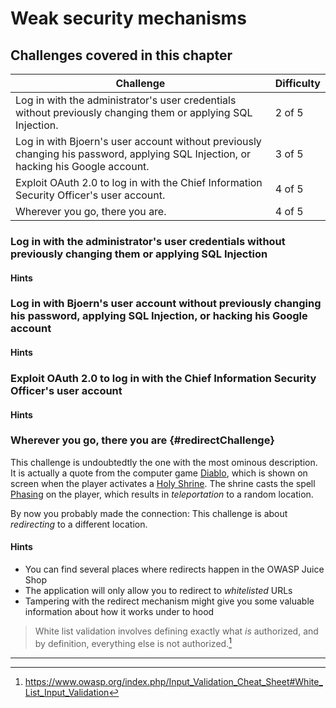 # Weak security mechanisms

## Challenges covered in this chapter

| Challenge | Difficulty |
| --------- | ---------- |
| Log in with the administrator's user credentials without previously changing them or applying SQL Injection. | 2 of 5 |
| Log in with Bjoern's user account without previously changing his password, applying SQL Injection, or hacking his Google account. | 3 of 5 |
| Exploit OAuth 2.0 to log in with the Chief Information Security Officer's user account. | 4 of 5 |
| Wherever you go, there you are. | 4 of 5 |

### Log in with the administrator's user credentials without previously changing them or applying SQL Injection

#### Hints

### Log in with Bjoern's user account without previously changing his password, applying SQL Injection, or hacking his Google account

#### Hints

### Exploit OAuth 2.0 to log in with the Chief Information Security Officer's user account

#### Hints

### Wherever you go, there you are {#redirectChallenge}

This challenge is undoubtedtly the one with the most ominous description. It is actually a quote from the computer game [Diablo](http://us.blizzard.com/en-us/games/legacy/), which
is shown on screen when the player activates a [Holy Shrine](http://diablo.gamepedia.com/Shrines_(Diablo_I)). The shrine casts the spell
[Phasing](http://diablo.gamepedia.com/Phasing_(Diablo_I)) on the player, which results in _teleportation_ to a random location.

By now you probably made the connection: This challenge is about _redirecting_ to a different location.

#### Hints

* You can find several places where redirects happen in the OWASP Juice Shop
* The application will only allow you to redirect to _whitelisted_ URLs
* Tampering with the redirect mechanism might give you some valuable information about how it works under to hood

> White list validation involves defining exactly what _is_ authorized, and by definition, everything else is not authorized.[^1]

----

[^1]: https://www.owasp.org/index.php/Input_Validation_Cheat_Sheet#White_List_Input_Validation